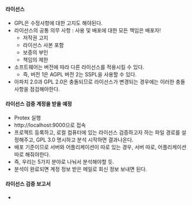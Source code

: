 #### 라이선스 
* GPL은 수정사항에 대한 고지도 해야된다.
* 라이선스의 공통 의무 사항 : 사용 및 배포에 대한 모든 책임은 배포자!
  + 저작권 고지
  + 라이선스 사본 포함
  + 보증의 부인
  + 책임의 제한
* 소프트웨어는 버전에 따라 다른 라이선스를 적용시킬 수 있다.
  + 즉, 버전 1은 AGPL 버전 2는 SSPL을 사용할 수 있다.
* 아파치 2.0과 GPL 2.0은 충돌되므로 라이선스가 변경되는 경우에는 이러한 충돌 사항을 점검해야한다.

#### 라이선스 검증 계정을 받을 예정
* Protex 실행
* http://localhost:9000으로 접속
* 프로젝트 등록하고, 로컬 컴퓨터에 있는 라이선스 검증하고자 하는 파일 경로를 설정해주고, GPL 3.0 명시하고 분석 시작하면 결과나온다.
* 배포 기준이므로 서버와 어플리케이션이 따로 있는 경우, 서버 따로, 어플리케이션 따로 해줘야한다. 
* 즉, 우리는 5가지 분야로 나눠서 분석해야할 듯.
* 분석이 완료되면 계정 정보 받은 메일로 회신 정보 보내면 된다.

#### 라이선스 검증 보고서
* 
